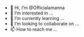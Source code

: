- 👋 Hi, I’m @Officialamanna
- 👀 I’m interested in ...
- 🌱 I’m currently learning ...
- 💞️ I’m looking to collaborate on ...
- 📫 How to reach me ...

<!---
Officialamanna/Officialamanna is a ✨ special ✨ repository because its `README.md` (this file) appears on your GitHub profile.
You can click the Preview link to take a look at your changes.
--->
